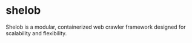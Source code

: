 # shelob
Shelob is a modular, containerized web crawler framework designed for scalability and flexibility.
